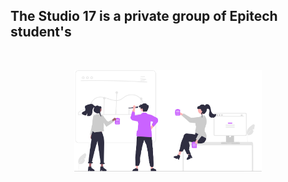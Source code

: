 ## The Studio 17 is a private group of Epitech student's

<br>

<div align="center">

<a href="https://github.com/Studio-17" target="_blank"><img src="https://github.com/Studio-17/.github/blob/master/.assets/team.svg" width="300"></a>

</div>
